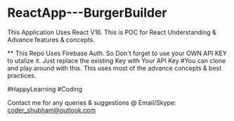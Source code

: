 # ReactApp---BurgerBuilder
This Application Uses React V16. This is POC for React Understanding & Advance features & concepts.

** This Repo Uses Firebase Auth. So Don't forget to use your OWN API KEY to utalize it. Just replace the existing Key with Your API Key
#You can clone and play around with this. This uses most of the advance concepts & best practices.

#HappyLearning #Coding

Contact me for any queries & suggestions @
Email/Skype: coder_shubham@outlook.com

